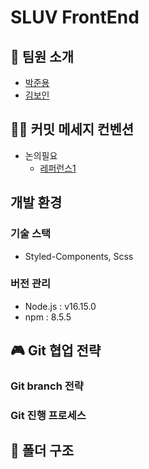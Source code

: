 # SLUV FrontEnd

## 👻 팀원 소개
- [박준용](https://github.com/ezenjun)
- [김보인](https://github.com/Boin-Kau)
  
## 👐🏻 커밋 메세지 컨벤션
- 논의필요
  - [레퍼런스1](https://doublesprogramming.tistory.com/256)
  
## 개발 환경
### 기술 스택
- Styled-Components, Scss

### 버전 관리
- Node.js : v16.15.0
- npm : 8.5.5
  

## 🎮 Git 협업 전략
### Git branch 전략
### Git 진행 프로세스 
  
## 🎹 폴더 구조



